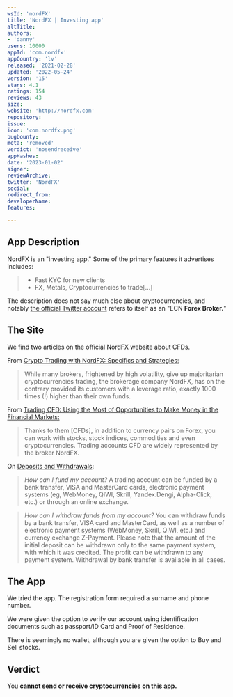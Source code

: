 ```yaml
---
wsId: 'nordFX'
title: 'NordFX | Investing app'
altTitle: 
authors:
- 'danny'
users: 10000
appId: 'com.nordfx'
appCountry: 'lv'
released: '2021-02-28'
updated: '2022-05-24'
version: '15'
stars: 4.1
ratings: 154
reviews: 43
size: 
website: 'http://nordfx.com'
repository: 
issue: 
icon: 'com.nordfx.png'
bugbounty: 
meta: 'removed'
verdict: 'nosendreceive'
appHashes: 
date: '2023-01-02'
signer: 
reviewArchive: 
twitter: 'NordFX'
social: 
redirect_from: 
developerName: 
features: 

---
```


## App Description

NordFX is an "investing app." Some of the primary features it advertises includes:

> - Fast KYC for new clients
> - FX, Metals, Cryptocurrencies to trade[...]

The description does not say much else about cryptocurrencies, and notably [the official Twitter account](https://twitter.com/NordFX) refers to itself as an "ECN **Forex Broker.**"

## The Site

We find two articles on the official NordFX website about CFDs. 

From [Crypto Trading with NordFX: Specifics and Strategies:](https://nordfx.com/342-crypto-trading-with-nordfx-specifics-and-strategies.html
)

> While many brokers, frightened by high volatility, give up majoritarian cryptocurrencies trading, the brokerage company NordFX, has on the contrary provided its customers with a leverage ratio, exactly 1000 times (!) higher than their own funds. 

From [Trading CFD: Using the Most of Opportunities to Make Money in the Financial Markets:](https://nordfx.com/565-cfd.html)

> Thanks to them [CFDs], in addition to currency pairs on Forex, you can work with stocks, stock indices, commodities and even cryptocurrencies. Trading accounts CFD are widely represented by the broker NordFX.

On [Deposits and Withdrawals](https://nordfx.com/faq_deposits_and_withdrawal.html): 

> *How can I fund my account?* A trading account can be funded by a bank transfer, VISA and MasterCard cards, electronic payment systems (eg, WebMoney, QIWI, Skrill, Yandex.Dengi, Alpha-Click, etc.) or through an online exchange.

> *How can I withdraw funds from my account?* You can withdraw funds by a bank transfer, VISA card and MasterCard, as well as a number of electronic payment systems (WebMoney, Skrill, QIWI, etc.) and currency exchange Z-Payment. Please note that the amount of the initial deposit can be withdrawn only to the same payment system, with which it was credited. The profit can be withdrawn to any payment system. Withdrawal by bank transfer is available in all cases.

## The App
We tried the app. The registration form required a surname and phone number.

We were given the option to verify our account using identification documents such as passport/ID Card and Proof of Residence.

There is seemingly no wallet, although you are given the option to Buy and Sell stocks.

## Verdict
You **cannot send or receive cryptocurrencies on this app.**
